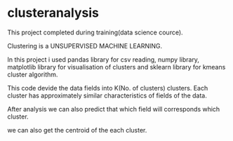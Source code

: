 # clusteranalysis

This project completed during training(data science cource).

Clustering is a UNSUPERVISED MACHINE LEARNING.

In this project i used pandas library for csv reading, numpy library, matplotlib library for visualisation of clusters and sklearn library for kmeans cluster algorithm.

This code devide the data fields into K(No. of clusters) clusters. Each cluster has approximately similar characteristics of fields of the data.

After analysis we can also predict that which field will corresponds which cluster.

we can also get the centroid of the each cluster.
